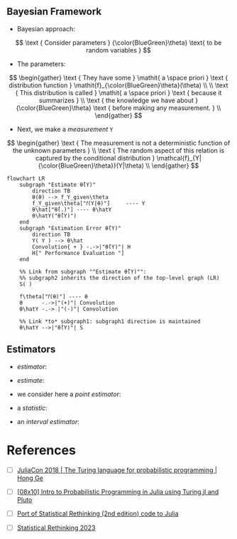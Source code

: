 ## Bayesian Framework

* Bayesian approach:

$$ \text { Consider parameters } {\color{BlueGreen}\theta} \text{ to be random variables } $$

* The parameters:

$$
\begin{gather}
\text { They have some } \mathit{ a \space priori } \text { distribution function } \mathit{f}_{\color{BlueGreen}\theta}(\theta)
\\
\\
\text { This distribution is called } \mathit{ a \space priori } \text { because it summarizes }
\\
\text { the knowledge we have about } {\color{BlueGreen}\theta} \text { before making any measurement. } 
\\
\end{gather}
$$

* Next, we make a _measurement_ `Y`

$$
\begin{gather}
\text { The measurement is not a deterministic function of the unknown parameters }
\\
\text { The random aspect of this relation is captured by the conditional distribution } \mathcal{f}_{Y|{\color{BlueGreen}\theta}}(Y|\theta)
\\
\end{gather}
$$

```mermaid
flowchart LR
    subgraph "Estimate θ̂(Y)"
        direction TB
        θ(θ) --> f_Y_given\theta
        f_Y_given\theta["𝑓(Y|θ)"]     ---- Y
        θ\hat["θ̂(.)"] ---- θ\hatY
        θ\hatY("θ̂(Y)")
    end
    subgraph "Estimation Error θ̃(Y)"
        direction TB
        Y( Y ) --> θ\hat
        Convolution{ + } -.->|"θ̃(Y)"| H
        H[" Performance Evaluation "]
    end

    %% Link from subgraph ""Estimate θ̂(Y)"":
    %% subgraph2 inherits the direction of the top-level graph (LR)
    S( )
    
    f\theta["𝑓(θ)"] ---- θ
    θ      -.->|"(+)"| Convolution
    θ\hatY -.-> |"(-)"| Convolution

    %% Link *to* subgraph1: subgraph1 direction is maintained
    θ\hatY -->|"θ̂(Y)"| S
```

## Estimators

* _estimator_:

* _estimate_:

* we consider here a _point estimator_:

* a _statistic_:

* an _interval estimator_:

# References

- [ ] [JuliaCon 2018 | The Turing language for probabilistic programming | Hong Ge](https://www.youtube.com/watch?v=re4ggpDgoR0)
- [ ] [\[08x10\] Intro to Probabilistic Programming in Julia using Turing.jl and Pluto](https://www.youtube.com/watch?v=ixHKOz2vnoA)
- [ ] [Port of Statistical Rethinking (2nd edition) code to Julia](https://shmuma.github.io/rethinking-2ed-julia/)
- [ ] [Statistical Rethinking 2023](https://www.youtube.com/playlist?list=PLDcUM9US4XdPz-KxHM4XHt7uUVGWWVSus)

